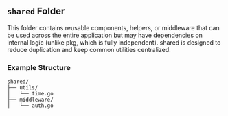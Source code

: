 ## `shared` Folder

This folder contains reusable components, helpers, or middleware that can be used across the entire application but may have dependencies on internal logic (unlike pkg, which is fully independent).
shared is designed to reduce duplication and keep common utilities centralized.

### Example Structure

```
shared/
├── utils/
│   └── time.go
├── middleware/
│   └── auth.go
```
